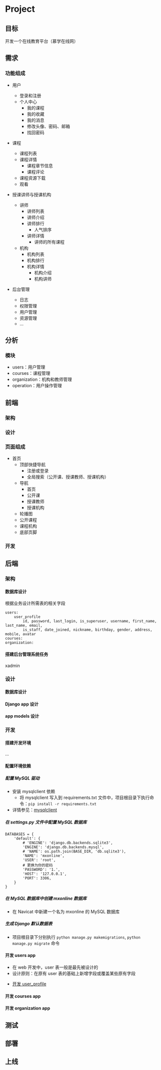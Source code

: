 # Project

## 目标

开发一个在线教育平台（慕学在线网）

## 需求

### 功能组成

- 用户
    - 登录和注册
    - 个人中心
        - 我的课程
        - 我的收藏
        - 我的消息
        - 修改头像、密码、邮箱
        - 找回密码

- 课程
    - 课程列表
    - 课程详情
        - 课程章节信息
        - 课程评论
    - 课程资源下载
    - 观看

- 授课讲师与授课机构
    - 讲师
        - 讲师列表
        - 讲师介绍
        - 讲师排行
            - 人气排序
        - 讲师详情
            - 讲师的所有课程
    - 机构
        - 机构列表
        - 机构排行
        - 机构详情
            - 机构介绍
            - 机构讲师

- 后台管理
    - 日志
    - 权限管理
    - 用户管理
    - 资源管理
    - ...

## 分析

### 模块

- users：用户管理
- courses：课程管理
- organization：机构和教师管理
- operation：用户操作管理

## 前端

### 架构

### 设计

### 页面组成

- 首页
    - 顶部快捷导航
        - 注册或登录
        - 全局搜索（公开课、授课教师、授课机构）
    - 导航
        - 首页
        - 公开课
        - 授课教师
        - 授课机构
    - 轮播图
    - 公开课程
    - 课程机构
    - 底部页脚

### 开发

## 后端

### 架构

#### 数据库设计

根据业务设计所需表的相关字段

```text
users: 
    user_profile
        id, password, last_login, is_superuser, username, first_name, last_name, email,
        is_staff, date_joined, nickname, birthday, gender, address, mobile, avatar
courses:
organization:
```

#### 搭建后台管理系统任务

xadmin

### 设计

#### 数据库设计

#### Django app 设计

#### app models 设计

### 开发

#### 搭建开发环境

...

#### 配置环境依赖

##### 配置 MySQL 驱动

- 安装 mysqlclient 依赖
  - 将 mysqlclient 写入到 requirements.txt 文件中，项目根目录下执行命令：`pip install -r requirements.txt`
- 详情参见：[mysqlclient](https://pypi.org/project/mysqlclient/)

##### 在 settings.py 文件中配置 MySQL 数据库

```text
DATABASES = {
    'default': {
        # 'ENGINE': 'django.db.backends.sqlite3',
        'ENGINE': 'django.db.backends.mysql',
        # 'NAME': os.path.join(BASE_DIR, 'db.sqlite3'),
        'NAME': 'mxonline',
        'USER': 'root',
        # 更换为你的密码
        'PASSWORD': '1.',
        'HOST': '127.0.0.1',
        'PORT': 3306,
    }
}
```

##### 在 MySQL 数据库中创建 mxonline 数据库

- 在 Navicat 中新建一个名为 mxonline 的 MySQL 数据库

##### 生成 Django 默认数据表

- 项目根目录下分别执行 `python manage.py makemigrations`, `python manage.py migrate` 命令

#### 开发 users app

- 在 web 开发中，user 表一般是最先被设计的
- 设计原则：在原有 user 表的基础上新增字段或覆盖某些原有字段

* [开发 user_profile](docs/be/users/user_profile.md)

#### 开发 courses app

#### 开发 organization app

## 测试

## 部署

## 上线
